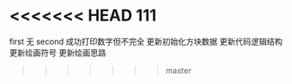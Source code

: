 <<<<<<< HEAD
111
=======
first 无
second 成功打印数字但不完全
        更新初始化方块数据
        更新代码逻辑结构
        更新绘画符号
        更新绘画思路
>>>>>>> master

